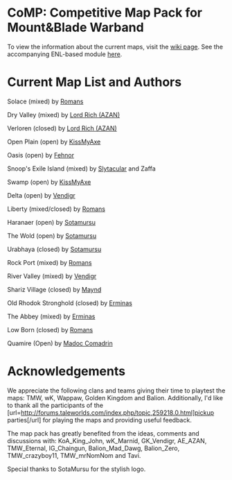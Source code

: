 CoMP: Competitive Map Pack for Mount&amp;Blade Warband
====

To view the information about the current maps, visit the [wiki page](https://github.com/wbkiss/comp/wiki).
See the accompanying ENL-based module [here](https://github.com/wbkiss/comp_module).

Current Map List and Authors
============================
Solace (mixed) by [Romans](http://forums.taleworlds.com/index.php?action=profile;u=27951)

Dry Valley (mixed) by [Lord Rich (AZAN)](http://forums.taleworlds.com/index.php?action=profile;u=53689)

Verloren (closed) by [Lord Rich (AZAN)](http://forums.taleworlds.com/index.php?action=profile;u=53689)

Open Plain (open) by [KissMyAxe](http://forums.taleworlds.com/index.php?action=profile;u=154843)

Oasis (open) by [Fehnor](http://forums.taleworlds.com/index.php?action=profile;u=173810)

Snoop's Exile Island (mixed) by [Slytacular](http://forums.taleworlds.com/index.php?action=profile;u=57717) and Zaffa

Swamp (open) by [KissMyAxe](http://forums.taleworlds.com/index.php?action=profile;u=154843)

Delta (open) by [Vendigr](http://forums.taleworlds.com/index.php?action=profile;u=119410)

Liberty (mixed/closed) by [Romans](http://forums.taleworlds.com/index.php?action=profile;u=27951)

Haranaer (open) by [Sotamursu](http://forums.taleworlds.com/index.php?action=profile;u=129365)

The Wold (open) by [Sotamursu](http://forums.taleworlds.com/index.php?action=profile;u=129365)

Urabhaya (closed) by [Sotamursu](http://forums.taleworlds.com/index.php?action=profile;u=129365)

Rock Port (mixed) by [Romans](http://forums.taleworlds.com/index.php?action=profile;u=27951)

River Valley (mixed) by [Vendigr](http://forums.taleworlds.com/index.php?action=profile;u=119410)

Shariz Village (closed) by [Maynd](http://forums.taleworlds.com/index.php?action=profile;u=131950)

Old Rhodok Stronghold (closed) by [Erminas](http://forums.taleworlds.com/index.php?action=profile;u=81116)

The Abbey (mixed) by [Erminas](http://forums.taleworlds.com/index.php?action=profile;u=81116)

Low Born (closed) by [Romans](http://forums.taleworlds.com/index.php?action=profile;u=27951)

Quamire (Open) by [Madoc Comadrin](http://forums.taleworlds.com/index.php?action=profile;u=83722)

Acknowledgements
================
We appreciate the following clans and teams giving their time to playtest the maps: TMW, wK, Wappaw, Golden Kingdom and Balion. Additionally, I'd like to thank all the participants of the [url=http://forums.taleworlds.com/index.php/topic,259218.0.html]pickup parties[/url] for playing the maps and providing useful feedback.

The map pack has greatly benefited from the ideas, comments and discussions with: KoA_King_John, wK_Marnid, GK_Vendigr, AE_AZAN, TMW_Eternal, IG_Chaingun, Balion_Mad_Dawg, Balion_Zero, TMW_crazyboy11, TMW_mrNomNom and Tavi.

Special thanks to SotaMursu for the stylish logo.